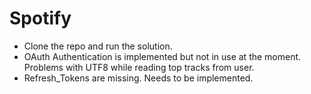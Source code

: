 # Spotify

* Clone the repo and run the solution.
* OAuth Authentication is implemented but not in use at the moment. Problems with UTF8 while reading top tracks from user.
* Refresh_Tokens are missing. Needs to be implemented.

